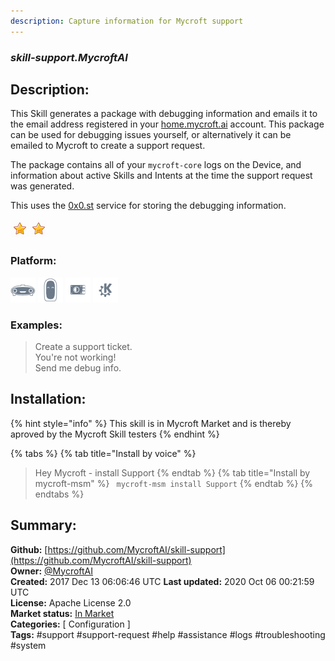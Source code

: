 ```yaml
---
description: Capture information for Mycroft support
---
```


### _skill-support.MycroftAI_  
## Description:  
This Skill generates a package with debugging information and emails it to the email address registered in your [home.mycroft.ai](https://home.mycroft.ai) account. This package can be used for debugging issues yourself, or alternatively it can be emailed to Mycroft to create a support request.

The package contains all of your `mycroft-core` logs on the Device, and information about active Skills and Intents at the time the support request was generated.

This uses the [0x0.st](https://0x0.st/) service for storing the debugging information.  
  
![](../.gitbook/assets/star.png)![](../.gitbook/assets/star.png)  
  
### Platform:  
 ![Mark I](../.gitbook/assets/mark-1-icon.png)  ![Mark II](../.gitbook/assets/mark-2-icon.png)  ![Picroft](../.gitbook/assets/picroft-icon.png)  ![plasmoid](../.gitbook/assets/kde.png)   
### Examples:  
> Create a support ticket.  
> You're not working!  
> Send me debug info.  
  
## Installation:  
{% hint style="info" %}
This skill is in Mycroft Market and is thereby aproved by the Mycroft Skill testers
{% endhint %}
    
{% tabs %}
{% tab title="Install by voice" %}
> Hey Mycroft - install Support
{% endtab %}
  {% tab title="Install by mycroft-msm" %}
``` mycroft-msm install Support```
{% endtab %}
  {% endtabs %}
    
## Summary:  
**Github:** [https://github.com/MycroftAI/skill-support](https://github.com/MycroftAI/skill-support)  
**Owner:** [@MycroftAI](https://github.com/MycroftAI)  
**Created:** 2017 Dec 13 06:06:46 UTC  **Last updated:** 2020 Oct 06 00:21:59 UTC  
**License:** Apache License 2.0  
**Market status:** [In Market](https://market.mycroft.ai/skill/mycroft-support-helper)  
**Categories:** [ Configuration ]   
**Tags:** \#support \#support-request \#help \#assistance \#logs \#troubleshooting \#system   
